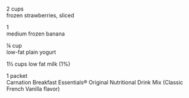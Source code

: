 2 cups	
frozen strawberries, sliced

1	
medium frozen banana

¼ cup	
low-fat plain yogurt

1½ cups	
low fat milk (1%)

1 packet	
Carnation Breakfast Essentials® Original Nutritional Drink Mix (Classic French Vanilla flavor)
